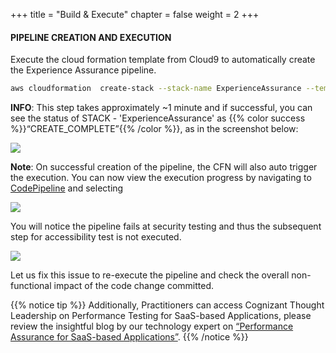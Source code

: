 +++
title = "Build & Execute"
chapter = false
weight = 2
+++


#### PIPELINE CREATION AND EXECUTION

Execute the cloud formation template from Cloud9 to automatically create the Experience Assurance pipeline.

```bash text
aws cloudformation  create-stack --stack-name ExperienceAssurance --template-url https://aws-wrkshp-artifacts.s3-eu-west-1.amazonaws.com/awsworkshop_infrastructure_artefacts/awsworkshop_experience_assurance.json --capabilities CAPABILITY_NAMED_IAM
```




**INFO**: This step takes approximately ~1 minute and if successful, you can see the status of STACK -  'ExperienceAssurance' as {{% color success %}}“CREATE_COMPLETE”{{% /color %}}, as in the screenshot below:



![](/images/module4/b-1.png)


**Note**: On successful creation of the pipeline, the CFN will also auto trigger the execution. You can now view the execution progress by navigating to [CodePipeline](https://console.aws.amazon.com/codesuite/codepipeline/home) and selecting 


![](/images/module4/b-2.png)

You will notice the pipeline fails at security testing and thus the subsequent step for accessibility test is not executed. 

![](/images/module4/b-3.png)

Let us fix this issue to re-execute the pipeline and check the overall non-functional impact of the code change committed.

{{% notice tip %}}
Additionally, Practitioners can access Cognizant Thought Leadership on Performance Testing for SaaS-based Applications, please review the insightful blog by our technology expert on [“Performance Assurance for SaaS-based Applications”](https://www.linkedin.com/pulse/performance-assurance-saas-based-applications-leo-peter/?published=t). 
{{% /notice %}}

